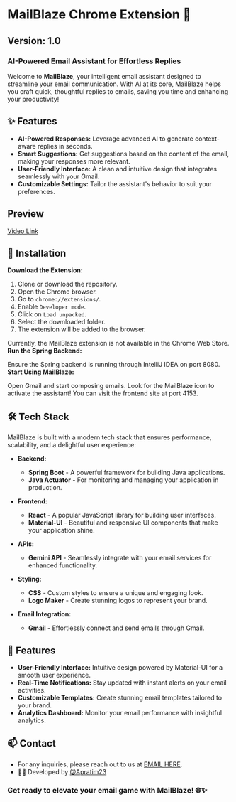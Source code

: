 # MailBlaze Chrome Extension 📧

## Version: 1.0

### AI-Powered Email Assistant for Effortless Replies

Welcome to **MailBlaze**, your intelligent email assistant designed to streamline your email communication. With AI at its core, MailBlaze helps you craft quick, thoughtful replies to emails, saving you time and enhancing your productivity!

## ✨ Features

- **AI-Powered Responses:** Leverage advanced AI to generate context-aware replies in seconds.
- **Smart Suggestions:** Get suggestions based on the content of the email, making your responses more relevant.
- **User-Friendly Interface:** A clean and intuitive design that integrates seamlessly with your Gmail.
- **Customizable Settings:** Tailor the assistant's behavior to suit your preferences.

## Preview 

[Video Link](https://github.com/Apratim23/MailBlaze/blob/main/Preview/2025-07-23%2017-55-56.mkv)

## 🔗 Installation

**Download the Extension:**
1. Clone or download the repository.
2. Open the Chrome browser.
3. Go to `chrome://extensions/`.
4. Enable `Developer mode`.
5. Click on `Load unpacked`.
6. Select the downloaded folder.
7. The extension will be added to the browser.

Currently, the MailBlaze extension is not available in the Chrome Web Store.
**Run the Spring Backend:**

Ensure the Spring backend is running through IntelliJ IDEA on port 8080.
**Start Using MailBlaze:**      

Open Gmail and start composing emails. Look for the MailBlaze icon to activate the assistant! You can visit the frontend site at port 4153.
## 🛠 Tech Stack

MailBlaze is built with a modern tech stack that ensures performance, scalability, and a delightful user experience:

- **Backend:** 
  - **Spring Boot** - A powerful framework for building Java applications.
  - **Java Actuator** - For monitoring and managing your application in production.

- **Frontend:** 
  - **React** - A popular JavaScript library for building user interfaces.
  - **Material-UI** - Beautiful and responsive UI components that make your application shine.

- **APIs:**
  - **Gemini API** - Seamlessly integrate with your email services for enhanced functionality.

- **Styling:**
  - **CSS** - Custom styles to ensure a unique and engaging look.
  - **Logo Maker** - Create stunning logos to represent your brand.

- **Email Integration:**
  - **Gmail** - Effortlessly connect and send emails through Gmail.

## 🌟 Features

- **User-Friendly Interface:** Intuitive design powered by Material-UI for a smooth user experience.
- **Real-Time Notifications:** Stay updated with instant alerts on your email activities.
- **Customizable Templates:** Create stunning email templates tailored to your brand.
- **Analytics Dashboard:** Monitor your email performance with insightful analytics.

## 📫 Contact
- For any inquiries, please reach out to us at [EMAIL HERE](apratimdutta.2003@gmail.com).
- 🧑‍💻 Developed by [@Apratim23](www.github.com/Apratim23)

### Get ready to elevate your email game with MailBlaze! 🌐✨
    
      
